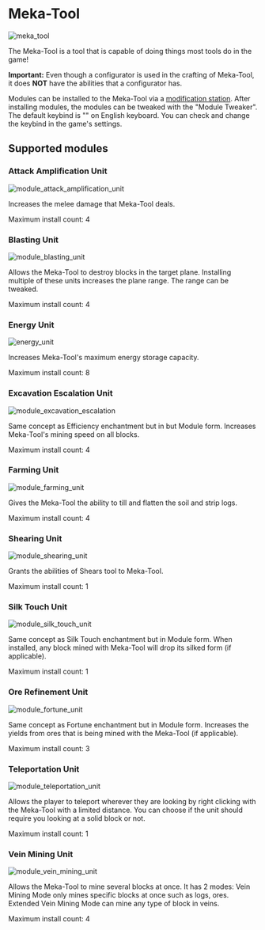 # Meka-Tool
![meka_tool](item:mekanism:meka_tool)

The Meka-Tool is a tool that is capable of doing things most tools do in the game!

**Important:** Even though a configurator is used in the crafting of Meka-Tool, it does **NOT** have the abilities that a configurator has.

Modules can be installed to the Meka-Tool via a [modification station](../functional_blocks/modification_station.md). After installing modules, the modules can be tweaked with the "Module Tweaker". The default keybind is "\" on English keyboard. You can check and change the keybind in the game's settings.

## Supported modules

### Attack Amplification Unit
![module_attack_amplification_unit](item:mekanism:module_attack_amplification_unit)

Increases the melee damage that Meka-Tool deals.

Maximum install count: 4

### Blasting Unit
![module_blasting_unit](item:mekanism:module_blasting_unit)

Allows the Meka-Tool to destroy blocks in the target plane. Installing multiple of these units increases the plane range. The range can be tweaked.

Maximum install count: 4


### Energy Unit
![energy_unit](item:mekanism:module_energy_unit)

Increases Meka-Tool's maximum energy storage capacity.

Maximum install count: 8


### Excavation Escalation Unit
![module_excavation_escalation](item:mekanism:module_excavation_escalation_unit)

Same concept as Efficiency enchantment but in but Module form. Increases Meka-Tool's mining speed on all blocks.

Maximum install count: 4


### Farming Unit
![module_farming_unit](item:mekanism:module_farming_unit)

Gives the Meka-Tool the ability to till and flatten the soil and strip logs.

Maximum install count: 4


### Shearing Unit
![module_shearing_unit](item:mekanism:module_shearing_unit)

Grants the abilities of Shears tool to Meka-Tool.

Maximum install count: 1

### Silk Touch Unit
![module_silk_touch_unit](item:mekanism:module_silk_touch_unit)

Same concept as Silk Touch enchantment but in Module form. When installed, any block mined with Meka-Tool will drop its silked form (if applicable).

Maximum install count: 1

### Ore Refinement Unit
![module_fortune_unit](item:mekanism:module_fortune_unit)

Same concept as Fortune enchantment but in Module form. Increases the yields from ores that is being mined with the Meka-Tool (if applicable).

Maximum install count: 3

### Teleportation Unit
![module_teleportation_unit](item:mekanism:module_teleportation_unit)

Allows the player to teleport wherever they are looking by right clicking with the Meka-Tool with a limited distance. You can choose if the unit should require you looking at a solid block or not.

Maximum install count: 1

### Vein Mining Unit
![module_vein_mining_unit](item:mekanism:module_vein_mining_unit)

Allows the Meka-Tool to mine several blocks at once. It has 2 modes: Vein Mining Mode only mines specific blocks at once such as logs, ores. Extended Vein Mining Mode can mine any type of block in veins.

Maximum install count: 4



